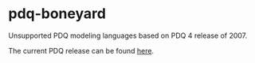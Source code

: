 # pdq-boneyard

Unsupported PDQ modeling languages based on PDQ 4 release of 2007.


The current PDQ release can be found [here](https://github.com/DrQz/pdq-qnm-pkg).


